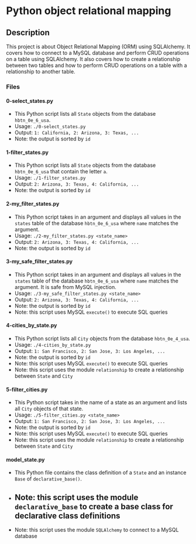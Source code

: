 # Python object relational mapping
## Description
This project is about Object Relational Mapping (ORM) using SQLAlchemy. It covers how to connect to a MySQL database and perform CRUD operations on a table using SQLAlchemy. It also covers how to create a relationship between two tables and how to perform CRUD operations on a table with a relationship to another table.
### Files
#### <a>0-select_states.py</a>
- This Python script lists all `State` objects from the database `hbtn_0e_6_usa`.
- Usage: `./0-select_states.py`
- Output: `1: California, 2: Arizona, 3: Texas, ...`
- Note: the output is sorted by `id`
#### <a>1-filter_states.py</a>
- This Python script lists all `State` objects from the database `hbtn_0e_6_usa` that contain the letter `a`.
- Usage: `./1-filter_states.py`
- Output: `2: Arizona, 3: Texas, 4: California, ...`
- Note: the output is sorted by `id`
#### <a>2-my_filter_states.py</a>
- This Python script takes in an argument and displays all values in the `states` table of the database `hbtn_0e_6_usa` where `name` matches the argument.
- Usage: `./2-my_filter_states.py <state_name>`
- Output: `2: Arizona, 3: Texas, 4: California, ...`
- Note: the output is sorted by `id`
#### <a>3-my_safe_filter_states.py</a>
- This Python script takes in an argument and displays all values in the `states` table of the database `hbtn_0e_6_usa` where `name` matches the argument. It is safe from MySQL injection.
- Usage: `./3-my_safe_filter_states.py <state_name>`
- Output: `2: Arizona, 3: Texas, 4: California, ...`
- Note: the output is sorted by `id`
- Note: this script uses MySQL `execute()` to execute SQL queries
#### <a>4-cities_by_state.py</a>
- This Python script lists all `City` objects from the database `hbtn_0e_4_usa`.
- Usage: `./4-cities_by_state.py`
- Output: `1: San Francisco, 2: San Jose, 3: Los Angeles, ...`
- Note: the output is sorted by `id`
- Note: this script uses MySQL `execute()` to execute SQL queries
- Note: this script uses the module `relationship` to create a relationship between `State` and `City`
#### <a>5-filter_cities.py</a>
- This Python script takes in the name of a state as an argument and lists all `City` objects of that state.
- Usage: `./5-filter_cities.py <state_name>`
- Output: `1: San Francisco, 2: San Jose, 3: Los Angeles, ...`
- Note: the output is sorted by `id`
- Note: this script uses MySQL `execute()` to execute SQL queries
- Note: this script uses the module `relationship` to create a relationship between `State` and `City`
#### <a>model_state.py</a>
- This Python file contains the class definition of a `State` and an instance `Base` of `declarative_base()`.
- Note: this script uses the module `declarative_base` to create a base class for declarative class definitions
  - 
- Note: this script uses the module `SQLAlchemy` to connect to a MySQL database

